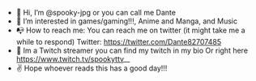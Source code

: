 - 👋 Hi, I’m @spooky-jpg or you can call me Dante
- 👀 I’m interested in games/gaming!!!, Anime and Manga, and Music 
- 📭 How to reach me: You can reach me on twitter (it might take me a while to respond) Twitter: https://twitter.com/Dante82707485
- 🔴 Im a Twitch streamer you can find my twitch in my bio Or right here https://www.twitch.tv/spookyttv__
- ✌ Hope whoever reads this has a good day!!!
